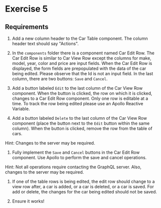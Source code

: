 # Exercise 5

## Requirements

1. Add a new column header to the Car Table component. The column header text should say "Actions".

1. In the `components` folder there is a component named Car Edit Row. The Car Edit Row is similar to Car View Row except the columns for make, model, year, color and price are input fields. When the Car Edit Row is displayed, the form fields are prepopulated with the data of the car being edited. Please observe that the Id is not an input field. In the last column, there are two buttons: `Save` and `Cancel`.

1. Add a button labeled `Edit` to the last column of the Car View Row component. When the button is clicked, the row on which it is clicked, changes to a Car Edit Row component. Only one row is editable at a time. To track the row being edited please use an Apollo Reactive Variable.

1. Add a button labeled `Delete` to the last column of the Car View Row component (place the button next to the `Edit` button within the same column). When the button is clicked, remove the row from the table of cars.

  Hint: Changes to the server may be required.

1. Fully implement the `Save` and `Cancel` buttons in the Car Edit Row component. Use Apollo to perform the save and cancel operations.

  Hint: Not all operations require contacting the GraphQL server. Also, changes to the server may be required.

1. If one of the table rows is being edited, the edit row should change to a view row after, a car is added, or a car is deleted, or a car is saved. For add or delete, the changes for the car being edited should not be saved.

1. Ensure it works!